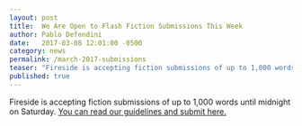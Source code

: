 ```yaml
---
layout: post
title:  We Are Open to Flash Fiction Submissions This Week
author: Pablo Defendini
date:   2017-03-08 12:01:00 -0500
category: news
permalink: /march-2017-submissions
teaser: "Fireside is accepting fiction submissions of up to 1,000 words this week."
published: true
---
```


Fireside is accepting fiction submissions of up to 1,000 words until midnight on Saturday. [You can read our guidelines and submit here.](http://firesidefiction.com/about/#submissions-guidelines)
